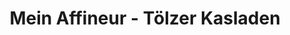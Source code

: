 ---
title: "Mein Affineur - Tölzer Kasladen"
url: /rottach-egern/mein-affineur-toelzer-kasladen/
shop: Lebensmittel
---